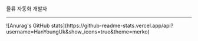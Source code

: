 


<span>
  물류 자동화 개발자
</span>
<br>
<hr>
![Anurag's GitHub stats](https://github-readme-stats.vercel.app/api?username=HanYoungUk&show_icons=true&theme=merko)
<br>


